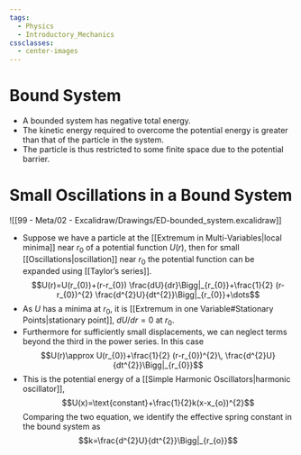 ```yaml
---
tags:
  - Physics
  - Introductory_Mechanics
cssclasses:
  - center-images
---
```

# Bound System
- A bounded system has negative total energy.
- The kinetic energy required to overcome the potential energy is greater than that of the particle in the system. 
- The particle is thus restricted to some finite space due to the potential barrier.
# Small Oscillations in a Bound System

![[99 - Meta/02 - Excalidraw/Drawings/ED-bounded_system.excalidraw]]

- Suppose we have a particle at the [[Extremum in Multi-Variables|local minima]] near $r_{0}$ of a potential function $U(r)$, then for small [[Oscillations|oscillation]] near $r_{0}$ the potential function can be expanded using [[Taylor’s series]].$$U(r)=U(r_{0})+(r-r_{0}) \frac{dU}{dr}\Bigg|_{r_{0}}+\frac{1}{2} (r-r_{0})^{2} \frac{d^{2}U}{dt^{2}}\Bigg|_{r_{0}}+\dots$$
- As $U$ has a minima at $r_{0}$, it is [[Extremum in one Variable#Stationary Points|stationary point]], $dU/dr=0$ at $r_{0}$.
- Furthermore for sufficiently small displacements, we can neglect terms beyond the third in the power series. In this case $$U(r)\approx U(r_{0})+\frac{1}{2} (r-r_{0})^{2}\, \frac{d^{2}U}{dt^{2}}\Bigg|_{r_{0}}$$
- This is the potential energy of a [[Simple Harmonic Oscillators|harmonic oscillator]], $$U(x)=\text{constant}+\frac{1}{2}k(x-x_{o})^{2}$$Comparing the two equation, we identify the effective spring constant in the bound system as $$k=\frac{d^{2}U}{dt^{2}}\Bigg|_{r_{o}}$$
